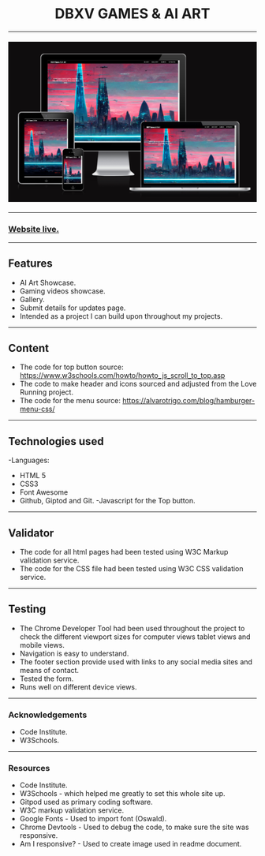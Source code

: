 <h1 align="center">DBXV GAMES & AI ART</h1>

---


<h4 align="center"><img src="docs-readme/Multi view.PNG" alt="Mulit device viewalt="site image"></h4>

---

<h3><a href="https://dbxvii.github.io/dbxvaigallery-games/" target= "_blank">Website live.</a></h3>

---

## Features

- AI Art Showcase.
- Gaming videos showcase.
- Gallery.
- Submit details for updates page.
- Intended as a project I can build upon throughout my projects.

---

## Content

- The code for top button source: https://www.w3schools.com/howto/howto_js_scroll_to_top.asp
- The code to make header and icons sourced and adjusted from the Love Running project.
- The code for the menu source: https://alvarotrigo.com/blog/hamburger-menu-css/
---

## Technologies used
-Languages: 

- HTML 5
- CSS3
- Font Awesome
- Github, Giptod and Git.
-Javascript for the Top button.

---

## Validator

- The code for all html pages had been tested using W3C Markup validation service.
- The code for the CSS file had been tested using W3C CSS validation service.

---

## Testing

- The Chrome Developer Tool had been used throughout the project to check the different viewport sizes for computer views tablet views and mobile views.
- Navigation is easy to understand.
- The footer section provide used with links to any social media sites and means of contact.
- Tested the form.
- Runs well on different device views.

---
### Acknowledgements

- Code Institute.
- W3Schools.

---

### Resources

  * Code Institute.
  * W3Schools - which helped me greatly to set this whole site up.
  * Gitpod used as primary coding software.
  * W3C markup validation service.
  * Google Fonts - Used to import font (Oswald).
  * Chrome Devtools - Used to debug the code, to make sure the site was responsive.
  * Am I responsive? - Used to create image used in readme document. 
  
